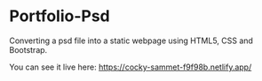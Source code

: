 # Portfolio-Psd

Converting a psd file into a static webpage using HTML5, CSS and Bootstrap.


You can see it live here: https://cocky-sammet-f9f98b.netlify.app/
